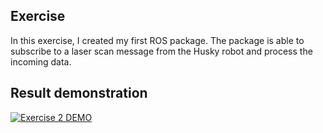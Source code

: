 ## Exercise
In this exercise, I created my first ROS package. The package is able to subscribe to a laser scan message from the Husky robot and process the incoming data.

## Result demonstration

[![Exercise 2 DEMO](https://img.youtube.com/vi/Va5k1BZEbs0/0.jpg)](https://youtu.be/Va5k1BZEbs0)